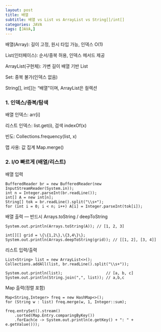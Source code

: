 ```yaml
---
layout: post
title: 배열
subtitle: 배열 vs List vs ArrayList vs String[]/int[]
categories: JAVA
tags: [JAVA,]
---
```




배열(Array): 길이 고정, 원시 타입 가능, 인덱스 O(1)

List(인터페이스): 순서/중복 허용, 인덱스 메서드 제공

ArrayList(구현체): 가변 길이 배열 기반 List

Set: 중복 불가(인덱스 없음)

String[], int[]는 “배열”이며, ArrayList<String>은 컬렉션

### 1. 인덱스/중복/탐색

배열 인덱스: arr[i]

리스트 인덱스: list.get(i), 검색 indexOf(x)

빈도: Collections.frequency(list, x)

맵 사용: 값 집계 Map.merge()

### 2. I/O 빠르게 (배열/리스트)

배열 입력

    BufferedReader br = new BufferedReader(new InputStreamReader(System.in));
    int n = Integer.parseInt(br.readLine());
    int[] A = new int[n];
    String[] tok = br.readLine().split("\\s+");
    for (int i = 0; i < n; i++) A[i] = Integer.parseInt(tok[i]);


배열 출력 — 반드시 Arrays.toString / deepToString

    System.out.println(Arrays.toString(A)); // [1, 2, 3]

    int[][] grid = \{\{1,2\},\{3,4\}\};
    System.out.println(Arrays.deepToString(grid)); // [[1, 2], [3, 4]]


리스트 입력/출력

    List<String> list = new ArrayList<>();
    Collections.addAll(list, br.readLine().split("\\s+"));

    System.out.println(list);                   // [a, b, c]
    System.out.println(String.join(",", list)); // a,b,c


Map 출력(정렬 포함)

    Map<String,Integer> freq = new HashMap<>();
    for (String w : list) freq.merge(w, 1, Integer::sum);

    freq.entrySet().stream()
        .sorted(Map.Entry.comparingByKey())
        .forEach(e -> System.out.println(e.getKey() + ": " + e.getValue()));



